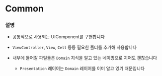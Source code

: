 #  Common

### 설명

- 공통적으로 사용되는 UIComponent를 구현합니다

- `ViewController`, `View`, `Cell` 등등 필요한 폴더를 추가해 사용합니다

- 내부에 들어갈 파일들은 `Domain` 지식을 알고 있는 네이밍으로 지어도 괜찮습니다
    - `Presentation` 레이어는 `Domain` 레이어를 이미 알고 있기 때문입니다  
